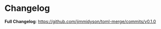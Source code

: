 # Changelog

<!-- Release notes generated using configuration in .github/release.yaml at main -->



**Full Changelog**: https://github.com/jimmidyson/toml-merge/commits/v0.1.0
